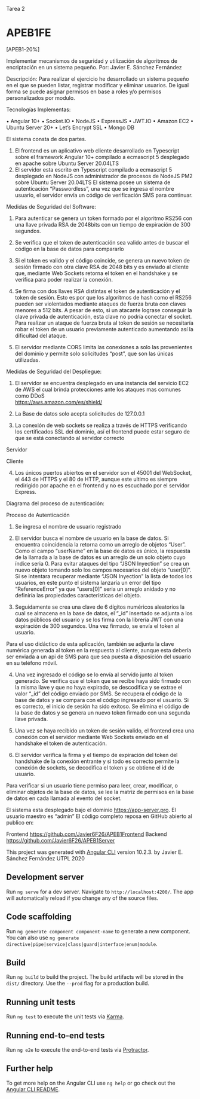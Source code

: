 Tarea 2
# APEB1FE
[APEB1-20%]

Implementar mecanismos de seguridad y utilización de algoritmos de encriptación en un sistema pequeño.
Por: Javier E. Sánchez Fernández

Descripción:
Para realizar el ejercicio he desarrollado un sistema pequeño en el que se pueden listar, registrar modificar y eliminar usuarios. De igual forma se puede asignar permisos en base a roles y/o permisos personalizados por modulo.



Tecnologías Implementas:







•	Angular 10+
•	Socket.IO
•	NodeJS
•	ExpressJS
•	JWT.IO
•	Amazon EC2
•	Ubuntu Server 20+
•	Let’s Encrypt SSL
•	Mongo DB

El sistema consta de dos partes.

1.	El frontend es un aplicativo web cliente desarrollado en Typescript sobre el framework Angular 10+ compilado a ecmascript 5 desplegado en apache sobre Ubuntu Server 20.04LTS
2.	El servidor esta escrito en Typescript compilado a ecmascript 5 desplegado en NodeJS con administrador de procesos de NodeJS PM2 sobre Ubuntu Server 20.04LTS
    El sistema posee un sistema de autenticación “Passwordless”, una vez que se ingresa el nombre usuario, el servidor envía un código de verificación SMS para continuar.

Medidas de Seguridad del Software:

1.	Para autenticar se genera un token formado por el algoritmo RS256 con una llave privada RSA de 2048bits con un tiempo de expiración de 300 segundos.

2.	Se verifica que el token de autenticación sea valido antes de buscar el código en la base de datos para compararlo

3.	Si el token es valido y el código coincide, se genera un nuevo token de sesión firmado con otra clave RSA de 2048 bits y es enviado al cliente que, mediante Web Sockets retorna el token en el handshake y se verifica para poder realizar la conexión.

4.	Se firma con dos llaves RSA distintas el token de autenticación y el token de sesión. Esto es por que los algoritmos de hash como el RS256 pueden ser violentados mediante ataques de fuerza bruta con claves menores a 512 bits. A pesar de esto, si un atacante lograse conseguir la clave privada de autenticación, esta clave no podría conectar el socket. Para realizar un ataque de fuerza bruta al token de sesión se necesitaría robar el token de un usuario previamente autenticado aumentando así la dificultad del ataque.

5.	El servidor mediante CORS limita las conexiones a solo las provenientes del dominio y permite solo solicitudes “post”, que son las únicas utilizadas.



Medidas de Seguridad del Despliegue:

1.	El servidor se encuentra desplegado en una instancia del servicio EC2 de AWS el cual brinda protecciones ante los ataques mas comunes como DDoS  
    https://aws.amazon.com/es/shield/

2.	La Base de datos solo acepta solicitudes de 127.0.0.1





3.	La conexión de web sockets se realiza a través de HTTPS verificando los certificados SSL del dominio, así el frontend puede estar seguro de que se está conectando al servidor correcto


Servidor



Cliente


4.	Los únicos puertos abiertos en el servidor son el 45001 del WebSocket, el 443 de HTTPS y el 80 de HTTP, aunque este ultimo es siempre redirigido por apache en el frontend y no es escuchado por el servidor Express.














Diagrama del proceso de autenticación:


Proceso de Autenticación

1.	Se ingresa el nombre de usuario registrado





2.	El servidor busca el nombre de usuario en la base de datos. Si encuentra coincidencia la retorna como un arreglo de objetos “User”. Como el campo “userName” en la base de datos es único, la respuesta de la llamada a la base de datos es un arreglo de un solo objeto cuyo índice seria 0. Para evitar ataques del tipo “JSON Inyection” se crea un nuevo objeto tomando solo los campos necesarios del objeto “user[0]”. Si se intentara recuperar mediante “JSON Inyection” la lista de todos los usuarios, en este punto el sistema lanzaría un error del tipo “ReferenceError” ya que “users[0]” seria un arreglo anidado y no definiría las propiedades características del objeto.













3.	Seguidamente se crea una clave de 6 dígitos numéricos aleatorios la cual se almacena en la base de datos, el “_id” insertado se adjunta a los datos públicos del usuario y se los firma con la librería JWT con una expiración de 300 segundos. Una vez firmado, se envía el token al usuario.

Para el uso didáctico de esta aplicación, también se adjunta la clave numérica generada al token en la respuesta al cliente, aunque esta debería ser enviada a un api de SMS para que sea puesta a disposición del usuario en su teléfono móvil.



4.	Una vez ingresado el código se lo envía al servido junto al token generado. Se verifica que el token que se recibe haya sido firmado con la misma llave y que no haya expirado, se descodifica y se extrae el valor “_id” del código enviado por SMS. Se recupera el código de la base de datos y se compara con el código ingresado por el usuario. Si es correcto, el inicio de sesión ha sido exitoso. Se elimina el código de la base de datos y se genera un nuevo token firmado con una segunda llave privada.




5.	Una vez se haya recibido un token de sesión valido, el frontend crea una conexión con el servidor mediante Web Sockets enviado en el handshake el token de autenticación.





6.	El servidor verifica la firma y el tiempo de expiración del token del handshake de la conexión entrante y si todo es correcto permite la conexión de sockets, se decodifica el token y se obtiene el id de usuario.













Para verificar si un usuario tiene permiso para leer, crear, modificar, o eliminar objetos de la base de datos, se lee la matriz de permisos en la base de datos en cada llamada al evento del socket.







El sistema esta desplegado bajo el dominio https://app-server.pro. El usuario maestro es “admin”
El código completo reposa en GitHub abierto al publico en:

Frontend
https://github.com/Javier6F26/APEB1Frontend
Backend
https://github.com/Javier6F26/APEB1Server

This project was generated with [Angular CLI](https://github.com/angular/angular-cli) version 10.2.3.
by Javier E. Sánchez Fernández UTPL 2020

## Development server

Run `ng serve` for a dev server. Navigate to `http://localhost:4200/`. The app will automatically reload if you change any of the source files.

## Code scaffolding

Run `ng generate component component-name` to generate a new component. You can also use `ng generate directive|pipe|service|class|guard|interface|enum|module`.

## Build

Run `ng build` to build the project. The build artifacts will be stored in the `dist/` directory. Use the `--prod` flag for a production build.

## Running unit tests

Run `ng test` to execute the unit tests via [Karma](https://karma-runner.github.io).

## Running end-to-end tests

Run `ng e2e` to execute the end-to-end tests via [Protractor](http://www.protractortest.org/).

## Further help

To get more help on the Angular CLI use `ng help` or go check out the [Angular CLI README](https://github.com/angular/angular-cli/blob/master/README.md).

